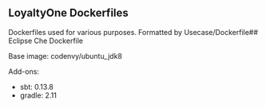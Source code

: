 ## LoyaltyOne Dockerfiles

Dockerfiles used for various purposes. Formatted by Usecase/Dockerfile## Eclipse Che Dockerfile

Base image: codenvy/ubuntu_jdk8

Add-ons:
- sbt: 0.13.8
- gradle: 2.11
